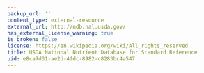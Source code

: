 ```yaml
---
backup_url: ''
content_type: external-resource
external_url: http://ndb.nal.usda.gov/
has_external_license_warning: true
is_broken: false
license: https://en.wikipedia.org/wiki/All_rights_reserved
title: USDA National Nutrient Database for Standard Reference
uid: e8ca7d31-ae2d-4fdc-8982-c8283bc4a547
---
```

